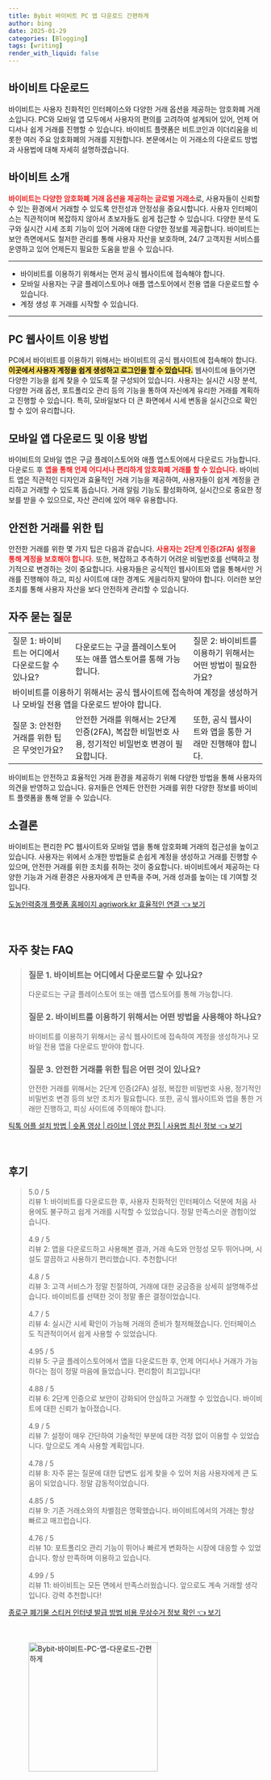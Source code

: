 ```yaml
---
title: Bybit 바이비트 PC 앱 다운로드 간편하게
author: bing
date: 2025-01-29
categories: [Blogging]
tags: [writing]
render_with_liquid: false
---
```



<h2 id='바이비트_다운로드'>바이비트 다운로드</h2>

<p>바이비트는 사용자 친화적인 인터페이스와 다양한 거래 옵션을 제공하는 암호화폐 거래소입니다. PC와 모바일 앱 모두에서 사용자의 편의를 고려하여 설계되어 있어, 언제 어디서나 쉽게 거래를 진행할 수 있습니다. 바이비트 플랫폼은 비트코인과 이더리움을 비롯한 여러 주요 암호화폐의 거래를 지원합니다. 본문에서는 이 거래소의 다운로드 방법과 사용법에 대해 자세히 설명하겠습니다.</p>

<h2 id='바이비트_소개'>바이비트 소개</h2>

<p><b><span style="color: #ee2323;">바이비트는 다양한 암호화폐 거래 옵션을 제공하는 글로벌 거래소</span></b>로, 사용자들이 신뢰할 수 있는 환경에서 거래할 수 있도록 안전성과 안정성을 중요시합니다. 사용자 인터페이스는 직관적이며 복잡하지 않아서 초보자들도 쉽게 접근할 수 있습니다. 다양한 분석 도구와 실시간 시세 조회 기능이 있어 거래에 대한 다양한 정보를 제공합니다. 바이비트는 보안 측면에서도 철저한 관리를 통해 사용자 자산을 보호하며, 24/7 고객지원 서비스를 운영하고 있어 언제든지 필요한 도움을 받을 수 있습니다.</p>

<hr />

<ul>
    <li>바이비트를 이용하기 위해서는 먼저 공식 웹사이트에 접속해야 합니다.</li>
    <li>모바일 사용자는 구글 플레이스토어나 애플 앱스토어에서 전용 앱을 다운로드할 수 있습니다.</li>
    <li>계정 생성 후 거래를 시작할 수 있습니다.</li>
</ul>

<hr />

<h2 id='PC_웹사이트_이용_방법'>PC 웹사이트 이용 방법</h2>

<p>PC에서 바이비트를 이용하기 위해서는 바이비트의 공식 웹사이트에 접속해야 합니다. <b><span style="background-color: #ffe066;">이곳에서 사용자 계정을 쉽게 생성하고 로그인을 할 수 있습니다.</span></b> 웹사이트에 들어가면 다양한 기능을 쉽게 찾을 수 있도록 잘 구성되어 있습니다. 사용자는 실시간 시장 분석, 다양한 거래 옵션, 포트폴리오 관리 등의 기능을 통하여 자신에게 유리한 거래를 계획하고 진행할 수 있습니다. 특히, 모바일보다 더 큰 화면에서 시세 변동을 실시간으로 확인할 수 있어 유리합니다.</p>

<h2 id='모바일_앱_다운로드_및_이용_방법'>모바일 앱 다운로드 및 이용 방법</h2>

<p>바이비트의 모바일 앱은 구글 플레이스토어와 애플 앱스토어에서 다운로드 가능합니다. 다운로드 후 <b><span style="color: #ee2323;">앱을 통해 언제 어디서나 편리하게 암호화폐 거래를 할 수 있습니다.</span></b> 바이비트 앱은 직관적인 디자인과 효율적인 거래 기능을 제공하여, 사용자들이 쉽게 계정을 관리하고 거래할 수 있도록 돕습니다. 거래 알림 기능도 활성화하여, 실시간으로 중요한 정보를 받을 수 있으므로, 자산 관리에 있어 매우 유용합니다.</p>

<h2 id='안전한_거래를_위한_팁'>안전한 거래를 위한 팁</h2>

<p>안전한 거래를 위한 몇 가지 팁은 다음과 같습니다. <b><span style="color: #ee2323;">사용자는 2단계 인증(2FA) 설정을 통해 계정을 보호해야 합니다.</span></b> 또한, 복잡하고 추측하기 어려운 비밀번호를 선택하고 정기적으로 변경하는 것이 중요합니다. 사용자들은 공식적인 웹사이트와 앱을 통해서만 거래를 진행해야 하고, 피싱 사이트에 대한 경계도 게을리하지 말아야 합니다. 이러한 보안 조치를 통해 사용자 자산을 보다 안전하게 관리할 수 있습니다.</p>

<h2 id='자주_묻는_질문'>자주 묻는 질문</h2>

<table>
    <tr>
        <td>질문 1: 바이비트는 어디에서 다운로드할 수 있나요?</td>
        <td>다운로드는 구글 플레이스토어 또는 애플 앱스토어를 통해 가능합니다.</td>
        <td>질문 2: 바이비트를 이용하기 위해서는 어떤 방법이 필요한가요?</td>
    </tr>
    <tr>
        <td colspan="3">바이비트를 이용하기 위해서는 공식 웹사이트에 접속하여 계정을 생성하거나 모바일 전용 앱을 다운로드 받아야 합니다.</td>
    </tr>
    <tr>
        <td>질문 3: 안전한 거래를 위한 팁은 무엇인가요?</td>
        <td>안전한 거래를 위해서는 2단계 인증(2FA), 복잡한 비밀번호 사용, 정기적인 비밀번호 변경이 필요합니다.</td>
        <td>또한, 공식 웹사이트와 앱을 통한 거래만 진행해야 합니다.</td>
    </tr>
</table>

<p>바이비트는 안전하고 효율적인 거래 환경을 제공하기 위해 다양한 방법을 통해 사용자의 의견을 반영하고 있습니다. 유저들은 언제든 안전한 거래를 위한 다양한 정보를 바이비트 플랫폼을 통해 얻을 수 있습니다.</p>

<h2 id='소결론'>소결론</h2>

<p>바이비트는 편리한 PC 웹사이트와 모바일 앱을 통해 암호화폐 거래의 접근성을 높이고 있습니다. 사용자는 위에서 소개한 방법들로 손쉽게 계정을 생성하고 거래를 진행할 수 있으며, 안전한 거래를 위한 조치를 취하는 것이 중요합니다. 바이비트에서 제공하는 다양한 기능과 거래 환경은 사용자에게 큰 만족을 주며, 거래 성과를 높이는 데 기여할 것입니다.</p>


<p><a class="click-button" title="도농인력중개 플랫폼 홈페이지 agriwork.kr 효율적인 연결" href="https://purplelist.github.io/posts/%EB%8F%84%EB%86%8D%EC%9D%B8%EB%A0%A5%EC%A4%91%EA%B0%9C-%ED%94%8C%EB%9E%AB%ED%8F%BC-%ED%99%88%ED%8E%98%EC%9D%B4%EC%A7%80-agriwork.kr-%ED%9A%A8%EC%9C%A8%EC%A0%81%EC%9D%B8-%EC%97%B0%EA%B2%B0/" rel="dofollow">도농인력중개 플랫폼 홈페이지 agriwork.kr 효율적인 연결 👈 보기</a></p><br>
<h2 id='자주_찾는_FAQ'>자주 찾는 FAQ</h2>
<div itemscope="" itemtype="https://schema.org/FAQPage"> 
<blockquote> 
<div itemscope="" itemprop="mainEntity" itemtype="https://schema.org/Question"> 
<h3 itemprop="name">질문 1. 바이비트는 어디에서 다운로드할 수 있나요?</h3> 
<div itemscope="" itemprop="acceptedAnswer" itemtype="https://schema.org/Answer"> 
<span itemprop="text"> 
<p>다운로드는 구글 플레이스토어 또는 애플 앱스토어를 통해 가능합니다.</p> 
</span> 
</div> 
</div> 
<div itemscope="" itemprop="mainEntity" itemtype="https://schema.org/Question"> 
<h3 itemprop="name">질문 2. 바이비트를 이용하기 위해서는 어떤 방법을 사용해야 하나요?</h3> 
<div itemscope="" itemprop="acceptedAnswer" itemtype="https://schema.org/Answer"> 
<span itemprop="text"> 
<p>바이비트를 이용하기 위해서는 공식 웹사이트에 접속하여 계정을 생성하거나 모바일 전용 앱을 다운로드 받아야 합니다.</p> 
</span> 
</div> 
</div> 
<div itemscope="" itemprop="mainEntity" itemtype="https://schema.org/Question"> 
<h3 itemprop="name">질문 3. 안전한 거래를 위한 팁은 어떤 것이 있나요?</h3> 
<div itemscope="" itemprop="acceptedAnswer" itemtype="https://schema.org/Answer"> 
<span itemprop="text"> 
<p>안전한 거래를 위해서는 2단계 인증(2FA) 설정, 복잡한 비밀번호 사용, 정기적인 비밀번호 변경 등의 보안 조치가 필요합니다. 또한, 공식 웹사이트와 앱을 통한 거래만 진행하고, 피싱 사이트에 주의해야 합니다.</p> 
</span> 
</div> 
</div> 
</blockquote> 
</div>
<p><a class="click-button" title="틱톡 어플 설치 방법 | 숏폼 영상 | 라이브 | 영상 편집 | 사용법 최신 정보" href="https://purplelist.github.io/posts/%ED%8B%B1%ED%86%A1-%EC%96%B4%ED%94%8C-%EC%84%A4%EC%B9%98-%EB%B0%A9%EB%B2%95-%EC%88%8F%ED%8F%BC-%EC%98%81%EC%83%81-%EB%9D%BC%EC%9D%B4%EB%B8%8C-%EC%98%81%EC%83%81-%ED%8E%B8%EC%A7%91-%EC%82%AC%EC%9A%A9%EB%B2%95-%EC%B5%9C%EC%8B%A0-%EC%A0%95%EB%B3%B4/" rel="dofollow">틱톡 어플 설치 방법 | 숏폼 영상 | 라이브 | 영상 편집 | 사용법 최신 정보 👈 보기</a></p><br>
<h2 id='후기'>후기</h2>
<div itemscope itemtype="https://schema.org/Product">
  <blockquote>
  <div itemprop="review" itemscope itemtype="https://schema.org/Review">
      <div itemprop="reviewRating" itemscope itemtype="https://schema.org/Rating"> <span itemprop="ratingValue">5.0</span> / <span itemprop="bestRating">5</span> </div>
      <span itemprop="reviewBody">리뷰 1: 바이비트를 다운로드한 후, 사용자 친화적인 인터페이스 덕분에 처음 사용에도 불구하고 쉽게 거래를 시작할 수 있었습니다. 정말 만족스러운 경험이었습니다.</span>
  </div>
  <br>
  <div itemprop="review" itemscope itemtype="https://schema.org/Review">
      <div itemprop="reviewRating" itemscope itemtype="https://schema.org/Rating"> <span itemprop="ratingValue">4.9</span> / <span itemprop="bestRating">5</span> </div>
      <span itemprop="reviewBody">리뷰 2: 앱을 다운로드하고 사용해본 결과, 거래 속도와 안정성 모두 뛰어나며, 시설도 깔끔하고 사용하기 편리했습니다. 추천합니다!</span>
  </div>
  <br>
  <div itemprop="review" itemscope itemtype="https://schema.org/Review">
      <div itemprop="reviewRating" itemscope itemtype="https://schema.org/Rating"> <span itemprop="ratingValue">4.8</span> / <span itemprop="bestRating">5</span> </div>
      <span itemprop="reviewBody">리뷰 3: 고객 서비스가 정말 친절하여, 거래에 대한 궁금증을 상세히 설명해주셨습니다. 바이비트를 선택한 것이 정말 좋은 결정이었습니다.</span>
  </div>
  <br>
  <div itemprop="review" itemscope itemtype="https://schema.org/Review">
      <div itemprop="reviewRating" itemscope itemtype="https://schema.org/Rating"> <span itemprop="ratingValue">4.7</span> / <span itemprop="bestRating">5</span> </div>
      <span itemprop="reviewBody">리뷰 4: 실시간 시세 확인이 가능해 거래의 준비가 철저해졌습니다. 인터페이스도 직관적이어서 쉽게 사용할 수 있었습니다.</span>
  </div>
  <br>
  <div itemprop="review" itemscope itemtype="https://schema.org/Review">
      <div itemprop="reviewRating" itemscope itemtype="https://schema.org/Rating"> <span itemprop="ratingValue">4.95</span> / <span itemprop="bestRating">5</span> </div>
      <span itemprop="reviewBody">리뷰 5: 구글 플레이스토어에서 앱을 다운로드한 후, 언제 어디서나 거래가 가능하다는 점이 정말 마음에 들었습니다. 편리함이 최고입니다!</span>
  </div>
  <br>
  <div itemprop="review" itemscope itemtype="https://schema.org/Review">
      <div itemprop="reviewRating" itemscope itemtype="https://schema.org/Rating"> <span itemprop="ratingValue">4.88</span> / <span itemprop="bestRating">5</span> </div>
      <span itemprop="reviewBody">리뷰 6: 2단계 인증으로 보안이 강화되어 안심하고 거래할 수 있었습니다. 바이비트에 대한 신뢰가 높아졌습니다.</span>
  </div>
  <br>
  <div itemprop="review" itemscope itemtype="https://schema.org/Review">
      <div itemprop="reviewRating" itemscope itemtype="https://schema.org/Rating"> <span itemprop="ratingValue">4.9</span> / <span itemprop="bestRating">5</span> </div>
      <span itemprop="reviewBody">리뷰 7: 설정이 매우 간단하여 기술적인 부분에 대한 걱정 없이 이용할 수 있었습니다. 앞으로도 계속 사용할 계획입니다.</span>
  </div>
  <br>
  <div itemprop="review" itemscope itemtype="https://schema.org/Review">
      <div itemprop="reviewRating" itemscope itemtype="https://schema.org/Rating"> <span itemprop="ratingValue">4.78</span> / <span itemprop="bestRating">5</span> </div>
      <span itemprop="reviewBody">리뷰 8: 자주 묻는 질문에 대한 답변도 쉽게 찾을 수 있어 처음 사용자에게 큰 도움이 되었습니다. 정말 감동적이었습니다.</span>
  </div>
  <br>
  <div itemprop="review" itemscope itemtype="https://schema.org/Review">
      <div itemprop="reviewRating" itemscope itemtype="https://schema.org/Rating"> <span itemprop="ratingValue">4.85</span> / <span itemprop="bestRating">5</span> </div>
      <span itemprop="reviewBody">리뷰 9: 기존 거래소와의 차별점은 명확했습니다. 바이비트에서의 거래는 항상 빠르고 매끄럽습니다.</span>
  </div>
  <br>
  <div itemprop="review" itemscope itemtype="https://schema.org/Review">
      <div itemprop="reviewRating" itemscope itemtype="https://schema.org/Rating"> <span itemprop="ratingValue">4.76</span> / <span itemprop="bestRating">5</span> </div>
      <span itemprop="reviewBody">리뷰 10: 포트폴리오 관리 기능이 뛰어나 빠르게 변화하는 시장에 대응할 수 있었습니다. 항상 만족하며 이용하고 있습니다.</span>
  </div>
  <br>
  <div itemprop="review" itemscope itemtype="https://schema.org/Review">
      <div itemprop="reviewRating" itemscope itemtype="https://schema.org/Rating"> <span itemprop="ratingValue">4.99</span> / <span itemprop="bestRating">5</span> </div>
      <span itemprop="reviewBody">리뷰 11: 바이비트는 모든 면에서 만족스러웠습니다. 앞으로도 계속 거래할 생각입니다. 강력 추천합니다!</span>
  </div>
  </blockquote>
</div>
<p><a class="click-button" title="종로구 폐기물 스티커 인터넷 발급 방법 비용 무상수거 정보 확인" href="https://purplelist.github.io/posts/%EC%A2%85%EB%A1%9C%EA%B5%AC-%ED%8F%90%EA%B8%B0%EB%AC%BC-%EC%8A%A4%ED%8B%B0%EC%BB%A4-%EC%9D%B8%ED%84%B0%EB%84%B7-%EB%B0%9C%EA%B8%89-%EB%B0%A9%EB%B2%95-%EB%B9%84%EC%9A%A9-%EB%AC%B4%EC%83%81%EC%88%98%EA%B1%B0-%EC%A0%95%EB%B3%B4-%ED%99%95%EC%9D%B8/" rel="dofollow">종로구 폐기물 스티커 인터넷 발급 방법 비용 무상수거 정보 확인 👈 보기</a></p><br>
<figure class="image"><img src="https://purplelist.github.io/assets/img/thumbnail/Bybit-바이비트-PC-앱-다운로드-간편하게.webp" alt="Bybit-바이비트-PC-앱-다운로드-간편하게" width="256" height="256"></figure>